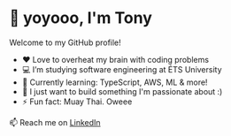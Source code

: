 # 👋 yoyooo, I'm Tony
Welcome to my GitHub profile!

- ❤️ Love to overheat my brain with coding problems
- 💻 I’m studying software engineering at ÉTS University
- 🌱 Currently learning: TypeScript, AWS, ML & more!
- 🧠 I just want to build something I'm passionate about :) 
- ⚡ Fun fact: Muay Thai. Oweee

📫 Reach me on [LinkedIn](https://www.linkedin.com/in/dev-tonybui/)
